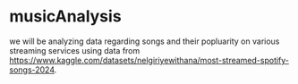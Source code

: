 # musicAnalysis

we will be analyzing data regarding songs and their popluarity on various streaming services using data from https://www.kaggle.com/datasets/nelgiriyewithana/most-streamed-spotify-songs-2024. 
